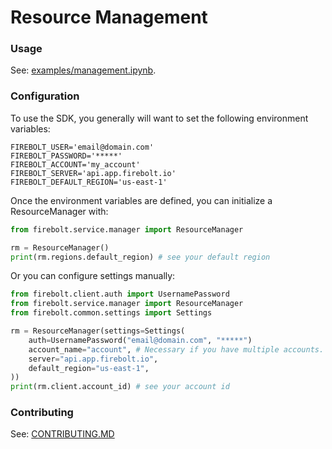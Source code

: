 # Resource Management
### Usage

See: [examples/management.ipynb](https://github.com/firebolt-db/firebolt-sdk/tree/0.x/examples/management.ipynb).

### Configuration

To use the SDK, you generally will want to set the following environment variables:
```
FIREBOLT_USER='email@domain.com'
FIREBOLT_PASSWORD='*****'
FIREBOLT_ACCOUNT='my_account'
FIREBOLT_SERVER='api.app.firebolt.io'
FIREBOLT_DEFAULT_REGION='us-east-1'
```

Once the environment variables are defined,
you can initialize a ResourceManager with:

```python
from firebolt.service.manager import ResourceManager

rm = ResourceManager()
print(rm.regions.default_region) # see your default region
```

Or you can configure settings manually:

```python
from firebolt.client.auth import UsernamePassword
from firebolt.service.manager import ResourceManager
from firebolt.common.settings import Settings

rm = ResourceManager(settings=Settings(
    auth=UsernamePassword("email@domain.com", "*****")
    account_name="account", # Necessary if you have multiple accounts.
    server="api.app.firebolt.io",
    default_region="us-east-1",
))
print(rm.client.account_id) # see your account id
```

### Contributing

See: [CONTRIBUTING.MD](https://github.com/firebolt-db/firebolt-sdk/tree/0.x/CONTRIBUTING.MD)

